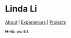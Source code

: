 # Linda Li

[About]({{site.baseurl}}about.html) \| [Experiences]({{site.baseurl}}experiences.html) \| [Projects]({{site.baseurl}}projects.html)

Hello world.

